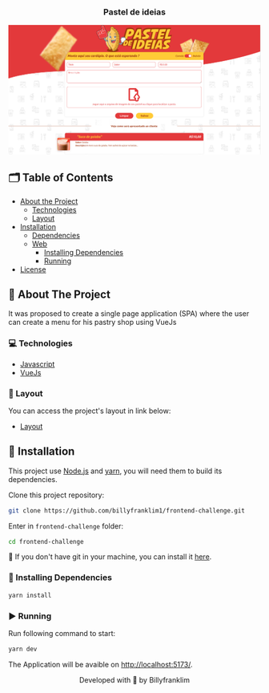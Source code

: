 <p align="center">
  <h3 align="center">Pastel de ideias</h3>
</p>
<p align="center">
  <img src="src/assets/images/preview.png" alt="Logo" />
  
</p>

## 🗂 Table of Contents

* [About the Project](#book-about-the-project)
  * [Technologies](#computer-technologies)
  * [Layout](#art-layout)
* [Installation](#bricks-installation)
  * [Dependencies](#construction-installing-dependencies)
  * [Web](#file_cabinet-back-end)
    * [Installing Dependencies](#construction-installing-dependencies)
    * [Running](#arrow_forward-running)
* [License](#page_facing_up-license)

## :book: About The Project

It was proposed to create a single page application (SPA) where the user can create a menu for his pastry shop using VueJs

### :computer: Technologies

* [Javascript](https://www.javascript.com/)
* [VueJs](https://vuejs.org/)

### :art: Layout

You can access the project's layout in link below:

* [Layout](https://xd.adobe.com/spec/855f4c8d-dd32-45f7-784b-3b38f80782fa-f36e/specs/)


## :bricks: Installation

This project use [Node.js](https://nodejs.org/en/) and [yarn](https://yarnpkg.com/), you will need them to build its dependencies.


Clone this project repository:
```sh
git clone https://github.com/billyfranklim1/frontend-challenge.git
```
Enter in `frontend-challenge` folder:

```sh
cd frontend-challenge
```

🚨 If you don't have git in your machine, you can install it [here](https://git-scm.com/downloads).

### :construction: Installing Dependencies


```sh
yarn install
```


### :arrow_forward: Running

Run following command to start:


```sh
yarn dev
```

The Application will be avaible on [http://localhost:5173/](http://localhost:5173/). 


<p align="center">Developed with 💜 by Billyfranklim</p>